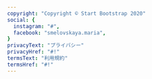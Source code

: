 ```yaml
---
copyright: "Copyright © Start Bootstrap 2020"
social: {
  instagram: "#",
  facebook: "smelovskaya.maria",
}
privacyText: "プライバシー"
privacyHref: "#!"
termsText: "利用規約"
termsHref: "#!"
---
```

